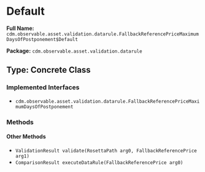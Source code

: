 # Default

**Full Name:** `cdm.observable.asset.validation.datarule.FallbackReferencePriceMaximumDaysOfPostponement$Default`

**Package:** `cdm.observable.asset.validation.datarule`

## Type: Concrete Class

### Implemented Interfaces

- `cdm.observable.asset.validation.datarule.FallbackReferencePriceMaximumDaysOfPostponement`

### Methods

#### Other Methods

- `ValidationResult validate(RosettaPath arg0, FallbackReferencePrice arg1)`
- `ComparisonResult executeDataRule(FallbackReferencePrice arg0)`

